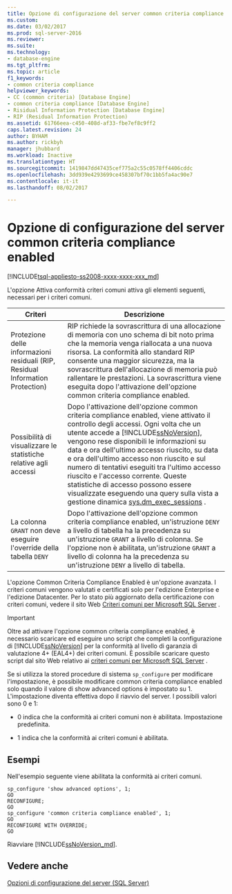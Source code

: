 ```yaml
---
title: Opzione di configurazione del server common criteria compliance enabled | Microsoft Docs
ms.custom: 
ms.date: 03/02/2017
ms.prod: sql-server-2016
ms.reviewer: 
ms.suite: 
ms.technology:
- database-engine
ms.tgt_pltfrm: 
ms.topic: article
f1_keywords:
- common criteria compliance
helpviewer_keywords:
- CC (common criteria) [Database Engine]
- common criteria compliance [Database Engine]
- Risidual Information Protection [Database Engine]
- RIP (Residual Information Protection)
ms.assetid: 61766eea-c450-408d-af33-fbe7ef8c9ff2
caps.latest.revision: 24
author: BYHAM
ms.author: rickbyh
manager: jhubbard
ms.workload: Inactive
ms.translationtype: HT
ms.sourcegitcommit: 1419847dd47435cef775a2c55c0578ff4406cddc
ms.openlocfilehash: 3dd939e4293699ce458307bf70c1bb5fa4ac90e7
ms.contentlocale: it-it
ms.lasthandoff: 08/02/2017

---
```

# <a name="common-criteria-compliance-enabled-server-configuration-option"></a>Opzione di configurazione del server common criteria compliance enabled
[!INCLUDE[tsql-appliesto-ss2008-xxxx-xxxx-xxx_md](../../includes/tsql-appliesto-ss2008-xxxx-xxxx-xxx-md.md)]

  L'opzione Attiva conformità criteri comuni attiva gli elementi seguenti, necessari per i criteri comuni.  
  
|Criteri|Descrizione|  
|--------------|-----------------|  
|Protezione delle informazioni residuali (RIP, Residual Information Protection)|RIP richiede la sovrascrittura di una allocazione di memoria con uno schema di bit noto prima che la memoria venga riallocata a una nuova risorsa. La conformità allo standard RIP consente una maggior sicurezza, ma la sovrascrittura dell'allocazione di memoria può rallentare le prestazioni. La sovrascrittura viene eseguita dopo l'attivazione dell'opzione common criteria compliance enabled.|  
|Possibilità di visualizzare le statistiche relative agli accessi|Dopo l'attivazione dell'opzione common criteria compliance enabled, viene attivato il controllo degli accessi. Ogni volta che un utente accede a [!INCLUDE[ssNoVersion](../../includes/ssnoversion-md.md)], vengono rese disponibili le informazioni su data e ora dell'ultimo accesso riuscito, su data e ora dell'ultimo accesso non riuscito e sul numero di tentativi eseguiti tra l'ultimo accesso riuscito e l'accesso corrente. Queste statistiche di accesso possono essere visualizzate eseguendo una query sulla vista a gestione dinamica [sys.dm_exec_sessions](../../relational-databases/system-dynamic-management-views/sys-dm-exec-sessions-transact-sql.md) .|  
|La colonna `GRANT` non deve eseguire l'override della tabella `DENY`|Dopo l'attivazione dell'opzione common criteria compliance enabled, un'istruzione `DENY` a livello di tabella ha la precedenza su un'istruzione `GRANT` a livello di colonna. Se l'opzione non è abilitata, un'istruzione `GRANT` a livello di colonna ha la precedenza su un'istruzione `DENY` a livello di tabella.|  
  
 L'opzione Common Criteria Compliance Enabled è un'opzione avanzata. I criteri comuni vengono valutati e certificati solo per l'edizione Enterprise e l'edizione Datacenter. Per lo stato più aggiornato della certificazione con criteri comuni, vedere il sito Web [Criteri comuni per Microsoft SQL Server](http://go.microsoft.com/fwlink/?LinkId=616319) .  
  
> [!IMPORTANT]  
>  Oltre ad attivare l'opzione common criteria compliance enabled, è necessario scaricare ed eseguire uno script che completi la configurazione di [!INCLUDE[ssNoVersion](../../includes/ssnoversion-md.md)] per la conformità al livello di garanzia di valutazione 4+ (EAL4+) dei criteri comuni. È possibile scaricare questo script dal sito Web relativo ai [criteri comuni per Microsoft SQL Server](http://go.microsoft.com/fwlink/?LinkId=616319) .  
  
 Se si utilizza la stored procedure di sistema `sp_configure` per modificare l'impostazione, è possibile modificare common criteria compliance enabled solo quando il valore di show advanced options è impostato su 1. L'impostazione diventa effettiva dopo il riavvio del server. I possibili valori sono 0 e 1:  
  
-   0 indica che la conformità ai criteri comuni non è abilitata. Impostazione predefinita.  
  
-   1 indica che la conformità ai criteri comuni è abilitata.  
  
## <a name="examples"></a>Esempi  
 Nell'esempio seguente viene abilitata la conformità ai criteri comuni.  
  
```  
sp_configure 'show advanced options', 1;  
GO  
RECONFIGURE;  
GO  
sp_configure 'common criteria compliance enabled', 1;  
GO  
RECONFIGURE WITH OVERRIDE; 
GO  
```  

Riavviare [!INCLUDE[ssNoVersion_md](../../includes/ssnoversion-md.md)].
  
## <a name="see-also"></a>Vedere anche  
 [Opzioni di configurazione del server &#40;SQL Server&#41;](../../database-engine/configure-windows/server-configuration-options-sql-server.md)  
  
  


